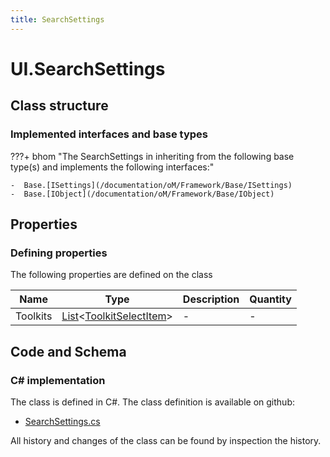 ```yaml
---
title: SearchSettings
---
```


# UI.SearchSettings



## Class structure

### Implemented interfaces and base types

???+ bhom "The SearchSettings in inheriting from the following base type(s) and implements the following interfaces:"

    -  Base.[ISettings](/documentation/oM/Framework/Base/ISettings)
    -  Base.[IObject](/documentation/oM/Framework/Base/IObject)


## Properties



### Defining properties

The following properties are defined on the class

| Name             | Type             | Description      | Quantity         |
|------------------|------------------|------------------|------------------|
| Toolkits | [List](https://learn.microsoft.com/en-us/dotnet/api/System.Collections.Generic.List-1?view=netstandard-2.0)&lt;[ToolkitSelectItem](/documentation/oM/UI/UI/ToolkitSelectItem)&gt; | - | - |


## Code and Schema

### C# implementation

The class is defined in C#. The class definition is available on github:

- [SearchSettings.cs](https://github.com/BHoM/BHoM_UI/blob/develop/UI_oM/Settings/SearchSettings.cs)

All history and changes of the class can be found by inspection the history.
